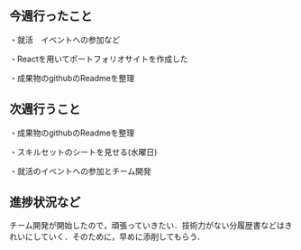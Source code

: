 ## 今週行ったこと

・就活　イベントへの参加など

・Reactを用いてポートフォリオサイトを作成した

・成果物のgithubのReadmeを整理

## 次週行うこと

・成果物のgithubのReadmeを整理

・スキルセットのシートを見せる(水曜日)

・就活のイベントへの参加とチーム開発

## 進捗状況など
チーム開発が開始したので，頑張っていきたい．技術力がない分履歴書などはきれいにしていく．そのために，早めに添削してもらう．
